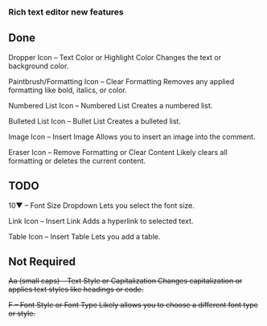 ### Rich text editor new features

## Done

Dropper Icon – Text Color or Highlight Color
Changes the text or background color.

Paintbrush/Formatting Icon – Clear Formatting
Removes any applied formatting like bold, italics, or color.

Numbered List Icon – Numbered List
Creates a numbered list.

Bulleted List Icon – Bullet List
Creates a bulleted list.

Image Icon – Insert Image
Allows you to insert an image into the comment.

Eraser Icon – Remove Formatting or Clear Content
Likely clears all formatting or deletes the current content.


## TODO
10▼ – Font Size Dropdown
Lets you select the font size.


Link Icon – Insert Link
Adds a hyperlink to selected text.

Table Icon – Insert Table Lets you add a table.



## Not Required

~~Aa (small caps) – Text Style or Capitalization
Changes capitalization or applies text styles like headings or code.~~


~~F – Font Style or Font Type
Likely allows you to choose a different font type or style.~~
